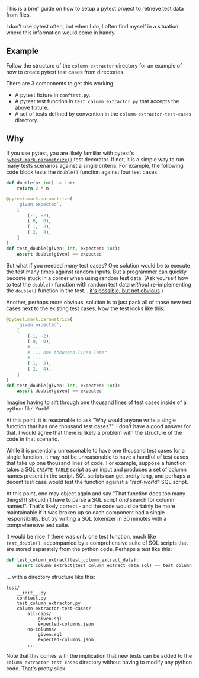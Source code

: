 This is a brief guide on how to setup a pytest project to retrieve test data
from files.

I don't use pytest often, but when I do, I often find myself in a situation
where this information would come in handy.

## Example

Follow the structure of the `column-extractor` directory for an example of how
to create pytest test cases from directories.

There are 3 components to get this working:

- A pytest fixture in `conftest.py`.
- A pytest test function in `test_column_extractor.py` that accepts the above
  fixture.
- A set of tests defined by convention in the `column-extractor-test-cases`
  directory.

## Why

If you use pytest, you are likely familiar with pytest's
[`pytest.mark.parametrize()`][parametrize-docs] test decorator. If not, it is a
simple way to run many tests scenarios against a single criteria. For example,
the following code block tests the `double()` function against four test cases.

```python
def double(n: int) -> int:
    return 2 * n

@pytest.mark.parametrize(
    'given,expected',
    [
        (-1, -2),
        ( 0,  0),
        ( 1,  2),
        ( 2,  4),
    ]
)
def test_double(given: int, expected: int):
    assert double(given) == expected
```

But what if you needed *many* test cases? One solution would be to execute the
test many times against random inputs. But a programmer can quickly become
stuck in a corner when using random test data. (Ask yourself how to test the
`double()` function with random test data *without* re-implementing the
`double()` function in the test... [it's possible, but not
obvious][property-based-testing].)

Another, perhaps more obvious, solution is to just pack all of those new test
cases next to the existing test cases. Now the test looks like this:

```python
@pytest.mark.parametrize(
    'given,expected',
    [
        (-1, -2),
        ( 0,  0),
        # ...
        # ... one thousand lines later
        # ...
        ( 1,  2),
        ( 2,  4),
    ]
)
def test_double(given: int, expected: int):
    assert double(given) == expected
```

Imagine having to sift through one thousand lines of test cases inside of a
python file! Yuck!

At this point, it is reasonable to ask "Why would anyone write a single
function that has one thousand test cases?". I don't have a good answer for
that. I would agree that there is likely a problem with the structure of the
code in that scenario.

While it is potentially unreasonable to have one thousand test cases for a
single function, it may not be unreasonable to have a handful of test cases
that take up one thousand lines of code. For example, suppose a function takes
a SQL `CREATE TABLE` script as an input and produces a set of column names
present in the script. SQL scripts can get pretty long, and perhaps a decent
test case would test the function against a *"real-world"* SQL script.

At this point, one may object again and say "That function does too many
things! It shouldn't have to parse a SQL script *and* search for column
names!". That's likely correct - and the code would certainly be more
maintainable if it was broken up so each component had a single responsibility.
But try writing a SQL tokenizer in 30 minutes with a comprehensive test suite.

It would be nice if there was only one test function, much like
`test_double()`, accompanied by a comprehensive suite of SQL scripts that are
stored separately from the python code. Perhaps a test like this:

```python
def test_column_extract(test_column_extract_data):
    assert column_extract(test_column_extract_data.sql) == test_column_extract_data.columns
```

... with a directory structure like this:

```
test/
    __init__.py
    conftest.py
    test_column_extractor.py
    column-extractor-test-cases/
        all-caps/
            given.sql
            expected-columns.json
        no-columns/
            given.sql
            expected-columns.json
        ...
```

Note that this comes with the implication that new tests can be added to the
`column-extractor-test-cases` directory without having to modify any python
code. That's pretty slick.

[parametrize-docs]: https://docs.pytest.org/en/6.2.x/parametrize.html#pytest-mark-parametrize-parametrizing-test-functions
[property-based-testing]: https://youtu.be/99oO-6EIyck
